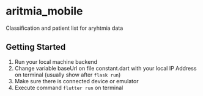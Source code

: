 # aritmia_mobile

Classification and patient list for aryhtmia data 

## Getting Started
1. Run your local machine backend
2. Change variable baseUrl on file constant.dart with your local IP Address on terminal (usually show after `flask run`)
3. Make sure there is connected device or emulator
4. Execute command `flutter run` on terminal
